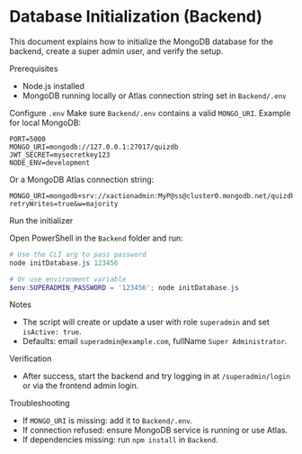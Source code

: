 # Database Initialization (Backend)

This document explains how to initialize the MongoDB database for the backend, create a super admin user, and verify the setup.

Prerequisites
- Node.js installed
- MongoDB running locally or Atlas connection string set in `Backend/.env`

Configure `.env`
Make sure `Backend/.env` contains a valid `MONGO_URI`. Example for local MongoDB:

```
PORT=5000
MONGO_URI=mongodb://127.0.0.1:27017/quizdb
JWT_SECRET=mysecretkey123
NODE_ENV=development
```

Or a MongoDB Atlas connection string:

```
MONGO_URI=mongodb+srv://xactionadmin:MyP@ss@cluster0.mongodb.net/quizdb?retryWrites=true&w=majority
```

Run the initializer

Open PowerShell in the `Backend` folder and run:

```powershell
# Use the CLI arg to pass password
node initDatabase.js 123456

# Or use environment variable
$env:SUPERADMIN_PASSWORD = '123456'; node initDatabase.js
```

Notes
- The script will create or update a user with role `superadmin` and set `isActive: true`.
- Defaults: email `superadmin@example.com`, fullName `Super Administrator`.

Verification
- After success, start the backend and try logging in at `/superadmin/login` or via the frontend admin login.

Troubleshooting
- If `MONGO_URI` is missing: add it to `Backend/.env`.
- If connection refused: ensure MongoDB service is running or use Atlas.
- If dependencies missing: run `npm install` in `Backend`.
